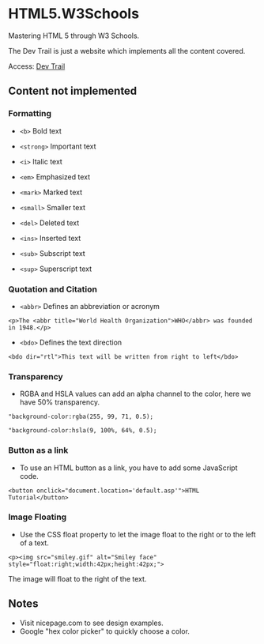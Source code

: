 # HTML5.W3Schools
 Mastering HTML 5 through W3 Schools. 

 The Dev Trail is just a website which implements all the content covered.
 
 Access: <a href="https://udanielnogueira.github.io/HTML5.W3Schools/devtrail/index.html">Dev Trail</a>

 ## Content not implemented

 ### Formatting

 - ``<b>`` Bold text

 - ``<strong>`` Important text

 - ``<i>`` Italic text

 - ``<em>`` Emphasized text

 - ``<mark>`` Marked text

 - ``<small>`` Smaller text

 - ``<del>`` Deleted text

 - ``<ins>`` Inserted text

 - ``<sub>`` Subscript text

 - ``<sup>`` Superscript text

 ### Quotation and Citation

 - ``<abbr>`` Defines an abbreviation or acronym

 ``<p>The <abbr title="World Health Organization">WHO</abbr> was founded in 1948.</p>``

 - ``<bdo>`` Defines the text direction

 ``<bdo dir="rtl">This text will be written from right to left</bdo>``

 ### Transparency 

 - RGBA and HSLA values can add an alpha channel to the color, here we have 50% transparency.

 ``"background-color:rgba(255, 99, 71, 0.5);``

 ``"background-color:hsla(9, 100%, 64%, 0.5);``

 ### Button as a link

 - To use an HTML button as a link, you have to add some JavaScript code.

 ``<button onclick="document.location='default.asp'">HTML Tutorial</button>``

 ### Image Floating

 - Use the CSS float property to let the image float to the right or to the left of a text.

 ``<p><img src="smiley.gif" alt="Smiley face" style="float:right;width:42px;height:42px;">``
 
 The image will float to the right of the text.</p>

 ## Notes

 - Visit nicepage.com to see design examples.
 - Google "hex color picker" to quickly choose a color.









